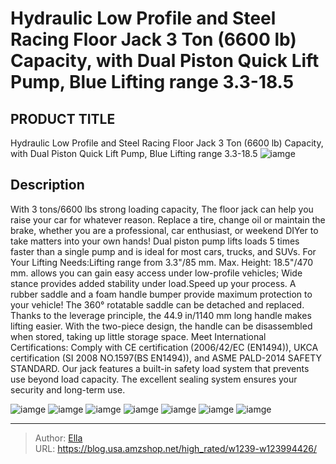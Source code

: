 # Hydraulic Low Profile and Steel Racing Floor Jack 3 Ton (6600 lb) Capacity,  with Dual Piston Quick Lift Pump, Blue Lifting range 3.3-18.5


## PRODUCT TITLE 

Hydraulic Low Profile and Steel Racing Floor Jack 3 Ton (6600 lb) Capacity,  with Dual Piston Quick Lift Pump, Blue Lifting range 3.3-18.5
![iamge](https://b2bfiles1.gigab2b.cn/image/wkseller/13869/20230602_62620d7132870a30caf73d6527b964ab.jpg)

## Description

With 3 tons/6600 lbs strong loading capacity, The floor jack can help you raise your car for whatever reason. Replace a tire, change oil or maintain the brake, whether you are a professional, car enthusiast, or weekend DIYer to take matters into your own hands!
Dual piston pump lifts loads 5 times faster than a single pump and is ideal for most cars, trucks, and SUVs.
For Your Lifting Needs:Lifting range from 3.3&#34;/85 mm. Max. Height: 18.5&#34;/470 mm. allows you can gain easy access under low-profile vehicles; Wide stance provides added stability under load.Speed up your process.
A rubber saddle and a foam handle bumper provide maximum protection to your vehicle! The 360° rotatable saddle can be detached and replaced. Thanks to the leverage principle, the 44.9 in/1140 mm long handle makes lifting easier. With the two-piece design, the handle can be disassembled when stored, taking up little storage space.
Meet International Certifications: Comply with CE certification (2006/42/EC (EN1494)), UKCA certification (SI 2008 NO.1597(BS EN1494)), and ASME PALD-2014 SAFETY STANDARD. Our jack features a built-in safety load system that prevents use beyond load capacity. The excellent sealing system ensures your security and long-term use.






![iamge](https://b2bfiles1.gigab2b.cn/image/wkseller/13869/20230602_8fd78eb248996bb07fe306b4e6635c97.jpg)
![iamge](https://b2bfiles1.gigab2b.cn/image/wkseller/13869/20230602_46615005d6019818f12255c1514af7ec.jpg)
![iamge](https://b2bfiles1.gigab2b.cn/image/wkseller/13869/20230602_bbf53af9ec8446cd786b0e175fe62957.jpg)
![iamge](https://b2bfiles1.gigab2b.cn/image/wkseller/13869/20230602_57e8a7ca33a7ae8b4ec4c14c827f48d3.jpg)
![iamge](https://b2bfiles1.gigab2b.cn/image/wkseller/13869/20230602_d0acbe2230c8787b9e6dc3f7c36c3f8a.jpg)
![iamge](https://b2bfiles1.gigab2b.cn/image/wkseller/13869/20230602_1172121b23b30e9b456993c3319cfbd4.jpg)
![iamge](https://b2bfiles1.gigab2b.cn/image/wkseller/13869/20230602_cab4e143ad223c6687c240c1ed57c79c.jpg)


---

> Author: [Ella](https://blog.usa.amzshop.net/)  
> URL: https://blog.usa.amzshop.net/high_rated/w1239-w123994426/  

